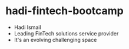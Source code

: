 # hadi-fintech-bootcamp

- Hadi Ismail
- Leading FinTech solutions service provider
- It's an evolving challenging space